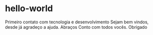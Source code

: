 # hello-world
Primeiro contato com tecnologia e desenvolvimento
Sejam bem vindos, desde já agradeço a ajuda.
Abraços
Conto com todos vocês.
Obrigado

